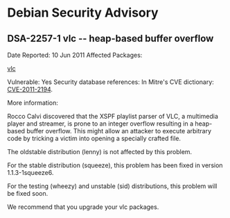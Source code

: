
Debian Security Advisory
========================


DSA-2257-1 vlc -- heap-based buffer overflow
--------------------------------------------



Date Reported:
10 Jun 2011
Affected Packages:

[vlc](https://packages.debian.org/src:vlc)

Vulnerable:
Yes
Security database references:
In Mitre's CVE dictionary: [CVE-2011-2194](https://security-tracker.debian.org/tracker/CVE-2011-2194).  

More information:

Rocco Calvi discovered that the XSPF playlist parser of VLC, a multimedia
player and streamer, is prone to an integer overflow resulting in a
heap-based buffer overflow. This might allow an attacker to execute
arbitrary code by tricking a victim into opening a specially crafted
file.


The oldstable distribution (lenny) is not affected by this problem.


For the stable distribution (squeeze), this problem has been fixed in
version 1.1.3-1squeeze6.


For the testing (wheezy) and unstable (sid) distributions, this
problem will be fixed soon.


We recommend that you upgrade your vlc packages.





